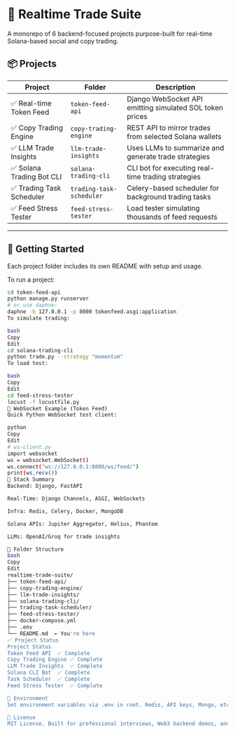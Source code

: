 # 🧠 Realtime Trade Suite

A monorepo of 6 backend-focused projects purpose-built for real-time Solana-based social and copy trading.

## 📦 Projects

| Project | Folder | Description |
|--------|--------|-------------|
| ✅ Real-time Token Feed | `token-feed-api` | Django WebSocket API emitting simulated SOL token prices |
| ✅ Copy Trading Engine | `copy-trading-engine` | REST API to mirror trades from selected Solana wallets |
| ✅ LLM Trade Insights | `llm-trade-insights` | Uses LLMs to summarize and generate trade strategies |
| ✅ Solana Trading Bot CLI | `solana-trading-cli` | CLI bot for executing real-time trading strategies |
| ✅ Trading Task Scheduler | `trading-task-scheduler` | Celery-based scheduler for background trading tasks |
| ✅ Feed Stress Tester | `feed-stress-tester` | Load tester simulating thousands of feed requests |

---

## 🚀 Getting Started

Each project folder includes its own README with setup and usage.

To run a project:

```bash
cd token-feed-api
python manage.py runserver
# or use daphne:
daphne -b 127.0.0.1 -p 8000 tokenfeed.asgi:application
To simulate trading:

bash
Copy
Edit
cd solana-trading-cli
python trade.py --strategy "momentum"
To load test:

bash
Copy
Edit
cd feed-stress-tester
locust -f locustfile.py
🧪 WebSocket Example (Token Feed)
Quick Python WebSocket test client:

python
Copy
Edit
# ws-client.py
import websocket
ws = websocket.WebSocket()
ws.connect("ws://127.0.0.1:8000/ws/feed/")
print(ws.recv())
🔧 Stack Summary
Backend: Django, FastAPI

Real-Time: Django Channels, ASGI, WebSockets

Infra: Redis, Celery, Docker, MongoDB

Solana APIs: Jupiter Aggregator, Helius, Phantom

LLMs: OpenAI/Groq for trade insights

📁 Folder Structure
bash
Copy
Edit
realtime-trade-suite/
├── token-feed-api/
├── copy-trading-engine/
├── llm-trade-insights/
├── solana-trading-cli/
├── trading-task-scheduler/
├── feed-stress-tester/
├── docker-compose.yml
├── .env
└── README.md  ← You're here
✅ Project Status
Project	Status
Token Feed API	✅ Complete
Copy Trading Engine	✅ Complete
LLM Trade Insights	✅ Complete
Solana CLI Bot	✅ Complete
Task Scheduler	✅ Complete
Feed Stress Tester	✅ Complete

🔐 Environment
Set environment variables via .env in root. Redis, API keys, Mongo, etc. are shared across services via Docker Compose.

🧭 License
MIT License. Built for professional interviews, Web3 backend demos, and fast prototyping.
